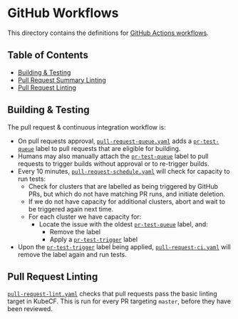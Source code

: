 # GitHub Workflows

This directory contains the definitions for [GitHub Actions workflows].

[GitHub Actions workflows]: https://docs.github.com/en/free-pro-team@latest/actions/reference/workflow-syntax-for-github-actions

<!-- omit in toc -->
## Table of Contents
- [Building & Testing](#building--testing)
- [Pull Request Summary Linting](#pull-request-summary-linting)
- [Pull Request Linting](#pull-request-linting)

## Building & Testing

The pull request & continuous integration workflow is:

- On pull requests approval, [`pull-request-queue.yaml`] adds a [`pr-test-queue`]
  label to pull requests that are eligible for building.
- Humans may also manually attach the [`pr-test-queue`] label to pull requests
  to trigger builds without approval or to re-trigger builds.
- Every 10 minutes, [`pull-request-schedule.yaml`] will check for capacity to
  run tests:
  - Check for clusters that are labelled as being triggered by GitHub PRs, but
    which do not have matching PR runs, and initiate deletion.
  - If we do not have capacity for additional clusters, abort and wait to be
    triggered again next time.
  - For each cluster we have capacity for:
    - Locate the issue with the oldest [`pr-test-queue`] label, and:
      - Remove the label
      - Apply a [`pr-test-trigger`] label
- Upon the [`pr-test-trigger`] label being applied, [`pull-request-ci.yaml`]
  will remove the label again and run tests.

[`pull-request-queue.yaml`]: pull-request-queue.yaml
[`pr-test-queue`]: https://github.com/cloudfoundry-incubator/kubecf/issues?q=label%3Apr-test-queue
[`pull-request-schedule.yaml`]: pull-request-schedule.yaml
[`pr-test-trigger`]: https://github.com/cloudfoundry-incubator/kubecf/issues?q=label%3Apr-test-trigger
[`pull-request-ci.yaml`]: pull-request-ci.yaml

## Pull Request Linting

[`pull-request-lint.yaml`] checks that pull requests pass the basic linting
target in KubeCF.  This is run for every PR targeting `master`, before they have
been reviewed.

[`pull-request-lint.yaml`]: pull-request-lint.yaml
